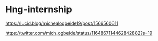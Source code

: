 # Hng-internship
https://lucid.blog/michealogbeide19/post/1566560611 

https://twitter.com/mich_ogbeide/status/1164867114462842882?s=19
